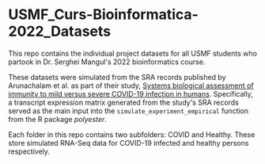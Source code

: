 # USMF_Curs-Bioinformatica-2022_Datasets
This repo contains the individual project datasets for all USMF students who partook in Dr. Serghei Mangul's 2022 bioinformatics course.

These datasets were simulated from the SRA records published by Arunachalam et al. as part of their study, [Systems biological assessment of immunity to mild versus severe COVID-19 infection in humans](https://www.science.org/doi/10.1126/science.abc6261).
Specifically, a transcript expression matrix generated from the study's SRA records served as the main input into the `simulate_experiment_empirical` function from the R package _polyester_.

Each folder in this repo contains two subfolders: COVID and Healthy. These store simulated RNA-Seq data for COVID-19 infected and healthy persons respectively.